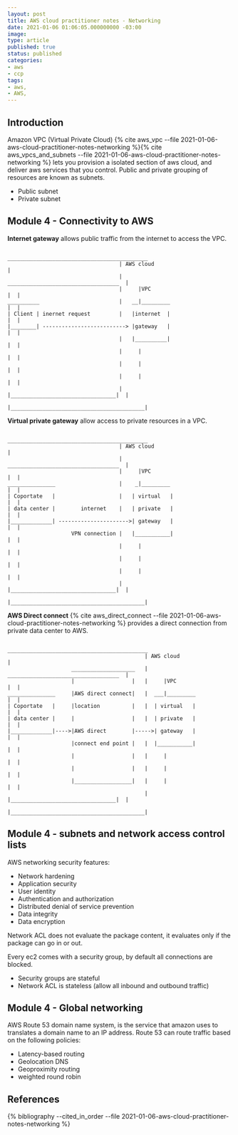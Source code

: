 ```yaml
---
layout: post
title: AWS cloud practitioner notes - Networking
date: 2021-01-06 01:06:05.000000000 -03:00
image: 
type: article
published: true
status: published
categories:
- aws
- ccp
tags:
- aws,
- AWS,
---
```


## Introduction

Amazon VPC (Virtual Private Cloud) {% cite aws_vpc --file 2021-01-06-aws-cloud-practitioner-notes-networking %}{% cite aws_vpcs_and_subnets --file 2021-01-06-aws-cloud-practitioner-notes-networking %}
lets you provision a isolated section of aws cloud, and deliver aws services
that you control. Public and private grouping of
resources are known as subnets.

- Public subnet
- Private subnet

## Module 4 - Connectivity to AWS

**Internet gateway** allows public traffic from the internet to access the VPC.

```shell
                                   ____________________________________________
                                   | AWS cloud                                |
                                   |     ___________________________________  |
                                   |     |VPC                              |  |
__________                         |   __|_________                        |  |
| Client | inernet request         |   |internet  |                        |  |
|________| --------------------------> |gateway   |                        |  |
                                   |   |__________|                        |  |
                                   |     |                                 |  |
                                   |     |                                 |  |
                                   |     |                                 |  |
                                   |     |_________________________________|  |
                                   |__________________________________________|
```

**Virtual private gateway** allow access to private resources in a VPC.

```shell
                                   ____________________________________________
                                   | AWS cloud                                |
                                   |     ___________________________________  |
                                   |     |VPC                              |  |
_______________                    |    _|_________                        |  |
| Coportate   |                    |   | virtual   |                       |  |
| data center |        internet    |   | private   |                       |  |
|_____________| ---------------------->| gateway   |                       |  |
                    VPN connection |   |___________|                       |  |
                                   |     |                                 |  |
                                   |     |                                 |  |
                                   |     |                                 |  |
                                   |     |_________________________________|  |
                                   |__________________________________________|
```

**AWS Direct connect** {% cite aws_direct_connect --file 2021-01-06-aws-cloud-practitioner-notes-networking %}
provides a direct connection from private data center to AWS.

```shell
                                           ____________________________________________
                                           | AWS cloud                                |
                    ____________________   |     ___________________________________  |
                    |                  |   |     |VPC                              |  |
_______________     |AWS direct connect|   |  ___|_________                        |  |
| Coportate   |     |location          |   |  | virtual   |                        |  |
| data center |     |                  |   |  | private   |                        |  |
|_____________|---->|AWS direct        |----->| gateway   |                        |  |
                    |connect end point |   |  |___________|                        |  |
                    |                  |   |     |                                 |  |
                    |                  |   |     |                                 |  |
                    |__________________|   |     |                                 |  |
                                           |     |_________________________________|  |
                                           |__________________________________________|
```

## Module 4 - subnets and network access control lists

AWS networking security features:

- Network hardening
- Application security
- User identity
- Authentication and authorization
- Distributed denial of service prevention
- Data integrity
- Data encryption

Network ACL does not evaluate the package content, it evaluates only
if the package can go in or out.

Every ec2 comes with a security group, by default all connections are blocked.

- Security groups are stateful 
- Network ACL is stateless (allow all inbound and outbound traffic)

## Module 4 - Global networking

AWS Route 53 domain name system, is the service that amazon uses to translates
a domain name to an IP address. Route 53 can route traffic based on the
following policies:

- Latency-based routing
- Geolocation DNS
- Geoproximity routing
- weighted round robin

## References

{% bibliography --cited_in_order --file 2021-01-06-aws-cloud-practitioner-notes-networking %}